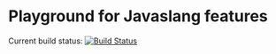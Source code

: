 # Playground for Javaslang features

Current build status: [![Build Status](https://travis-ci.org/koenighotze/javaslang-playground.svg?branch=master)](https://travis-ci.org/koenighotze/javaslang-playground)

